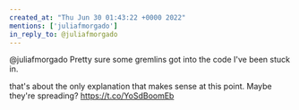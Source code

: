 ```yaml
---
created_at: "Thu Jun 30 01:43:22 +0000 2022"
mentions: ['juliafmorgado']
in_reply_to: @juliafmorgado
---
```


@juliafmorgado Pretty sure some gremlins got into the code I've been stuck in. 

that's about the only explanation that makes sense at this point. Maybe they're spreading? https://t.co/YoSdBoomEb